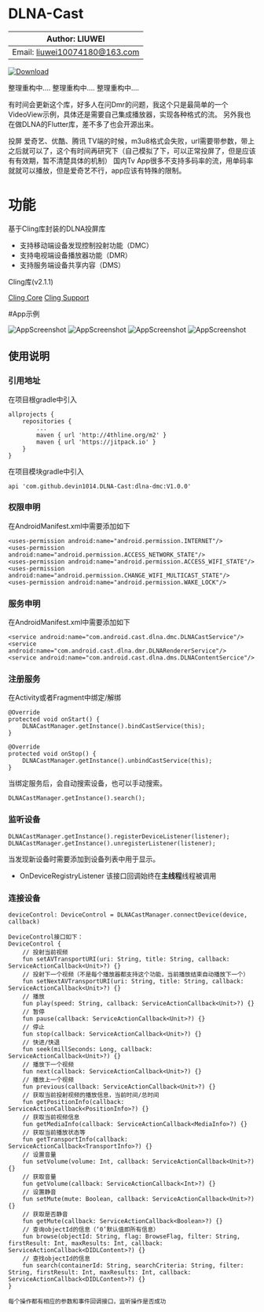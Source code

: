 # DLNA-Cast

|        Author: LIUWEI         |
|-------------------------------|
| Email: liuwei10074180@163.com |

[![Download](https://jitpack.io/v/devin1014/DLNA-Cast.svg)](https://jitpack.io/#devin1014/DLNA-Cast)

整理重构中....
整理重构中....
整理重构中....

有时间会更新这个库，好多人在问Dmr的问题，我这个只是最简单的一个VideoView示例，具体还是需要自己集成播放器，实现各种格式的流。
另外我也在做DLNA的Flutter库，差不多了也会开源出来。

投屏 爱奇艺、优酷、腾讯 TV端的时候，m3u8格式会失败，url需要带参数，带上之后就可以了，这个有时间再研究下（自己模拟了下，可以正常投屏了，但是应该有有效期，暂不清楚具体的机制）
国内Tv App很多不支持多码率的流，用单码率就就可以播放，但是爱奇艺不行，app应该有特殊的限制。

# 功能

基于Cling库封装的DLNA投屏库
* 支持移动端设备发现控制投射功能（DMC）
* 支持电视端设备播放器功能（DMR）
* 支持服务端设备共享内容（DMS）

Cling库(v2.1.1) 

[Cling Core](http://4thline.org/projects/cling/core/manual/cling-core-manual.xhtml)
[Cling Support](http://4thline.org/projects/cling/support/manual/cling-support-manual.xhtml)


#App示例

![AppScreenshot](https://raw.githubusercontent.com/devin1014/DLNA-Cast/master/screen/Screenshot_20230801_173015.png)
![AppScreenshot](https://raw.githubusercontent.com/devin1014/DLNA-Cast/master/screen/Screenshot_20230801_173051.png)
![AppScreenshot](https://raw.githubusercontent.com/devin1014/DLNA-Cast/master/screen/Screenshot_20230801_173059.png)
![AppScreenshot](https://raw.githubusercontent.com/devin1014/DLNA-Cast/master/screen/Screenshot_20230801_173117.png)

## 使用说明
### 引用地址
在项目根gradle中引入
```
allprojects {
	repositories {
		...
        maven { url 'http://4thline.org/m2' }
		maven { url 'https://jitpack.io' }
	}
}
```
在项目模块gradle中引入

```
api 'com.github.devin1014.DLNA-Cast:dlna-dmc:V1.0.0'
```

### 权限申明
在AndroidManifest.xml中需要添加如下

```
<uses-permission android:name="android.permission.INTERNET"/>
<uses-permission android:name="android.permission.ACCESS_NETWORK_STATE"/>
<uses-permission android:name="android.permission.ACCESS_WIFI_STATE"/>
<uses-permission android:name="android.permission.CHANGE_WIFI_MULTICAST_STATE"/>
<uses-permission android:name="android.permission.WAKE_LOCK"/>
```

### 服务申明
在AndroidManifest.xml中需要添加如下

```
<service android:name="com.android.cast.dlna.dmc.DLNACastService"/>
<service android:name="com.android.cast.dlna.dmr.DLNARendererService"/>
<service android:name="com.android.cast.dlna.dms.DLNAContentSercice"/>
```

### 注册服务
在Activity或者Fragment中绑定/解绑
```
@Override
protected void onStart() {        
    DLNACastManager.getInstance().bindCastService(this);
}

@Override
protected void onStop() {
    DLNACastManager.getInstance().unbindCastService(this);
}
```

当绑定服务后，会自动搜索设备，也可以手动搜索。
```
DLNACastManager.getInstance().search();
```

### 监听设备
```
DLNACastManager.getInstance().registerDeviceListener(listener);
DLNACastManager.getInstance().unregisterListener(listener);
```
当发现新设备时需要添加到设备列表中用于显示。
* OnDeviceRegistryListener 该接口回调始终在**主线程**线程被调用

### 连接设备
```
deviceControl: DeviceControl = DLNACastManager.connectDevice(device, callback)

DeviceControl接口如下：
DeviceControl {
    // 投射当前视频
    fun setAVTransportURI(uri: String, title: String, callback: ServiceActionCallback<Unit>?) {}
    // 投射下一个视频（不是每个播放器都支持这个功能，当前播放结束自动播放下一个）
    fun setNextAVTransportURI(uri: String, title: String, callback: ServiceActionCallback<Unit>?) {}
    // 播放
    fun play(speed: String, callback: ServiceActionCallback<Unit>?) {}
    // 暂停
    fun pause(callback: ServiceActionCallback<Unit>?) {}
    // 停止
    fun stop(callback: ServiceActionCallback<Unit>?) {}
    // 快进/快退
    fun seek(millSeconds: Long, callback: ServiceActionCallback<Unit>?) {}
    // 播放下一个视频
    fun next(callback: ServiceActionCallback<Unit>?) {}
    // 播放上一个视频
    fun previous(callback: ServiceActionCallback<Unit>?) {}
    // 获取当前投射视频的播放信息，当前时间/总时间
    fun getPositionInfo(callback: ServiceActionCallback<PositionInfo>?) {}
    // 获取当前视频信息
    fun getMediaInfo(callback: ServiceActionCallback<MediaInfo>?) {}
    // 获取当前播放状态等
    fun getTransportInfo(callback: ServiceActionCallback<TransportInfo>?) {}
    // 设置音量
    fun setVolume(volume: Int, callback: ServiceActionCallback<Unit>?) {}
    // 获取音量
    fun getVolume(callback: ServiceActionCallback<Int>?) {}
    // 设置静音
    fun setMute(mute: Boolean, callback: ServiceActionCallback<Unit>?) {}
    // 获取是否静音
    fun getMute(callback: ServiceActionCallback<Boolean>?) {}
    // 查询objectId的信息（‘0’默认值即所有信息）
    fun browse(objectId: String, flag: BrowseFlag, filter: String, firstResult: Int, maxResults: Int, callback: ServiceActionCallback<DIDLContent>?) {}
    // 查找objectId的信息
    fun search(containerId: String, searchCriteria: String, filter: String, firstResult: Int, maxResults: Int, callback: ServiceActionCallback<DIDLContent>?) {}
}

每个操作都有相应的参数和事件回调接口，监听操作是否成功
```
